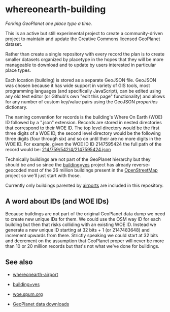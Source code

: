 whereonearth-building
==

_Forking GeoPlanet one place type a time._

This is an active but still experimental project to create a community-driven
project to maintain and update the Creative Commons licensed GeoPlanet dataset.

Rather than create a single repository with every record the plan is to create
smaller datasets organized by placetype in the hopes that they will be more
manageable to download and to update by users interested in particular place types.

Each location (building) is stored as a separate GeoJSON file. GeoJSON was
chosen because it has wide support in variety of GIS tools, most programming
languages (and specifically JavaScript), can be edited using any old text editor
(or Github's own "edit this page" functionality) and allows for any number of
custom key/value pairs using the GeoJSON _properties_ dictionary.

The naming convention for records is the building's Where On Earth (WOE) ID
followed by a ".json" extension. Records are stored in nested directories that
correspond to their WOE ID. The top level directory would be the first three
digits of a WOE ID, the second level directory would be the following three
digits (four through six) and so on until their are no more digits in the WOE
ID. For example, given the WOE ID ID 2147595424 the full path of the record
would be: [214/759/542/4/2147595424.json](https://github.com/straup/whereonearth-building/blob/master/data/214/759/542/4/2147595424.json)

Technically buildings are not part of the GeoPlanet hierarchy but they should be
and so since the [building=yes](http://buildingequalsyes.spum.org/) project has
already reverse-geocoded most of the 26 million buildings present in the
[OpenStreetMap](http://www.openstreetmap.org) project so we'll just start with
those.

Currently only buildings parented by
[airports](https://github.com/straup/whereonearth-airport) are included in this
repository.

A word about IDs (and WOE IDs)
--

Because buildings are not part of the original GeoPlanet data dump we need to
create new unique IDs for them. We could use the OSM way ID for each building
but then that risks colliding with an existing WOE ID. Instead we generate a new
unique ID starting at 32 bits + 1 (or 2147483648) and increment upwards from
there. Strictly speaking we could start at 32 bits and decrement on the
assumption that GeoPlanet proper will never be more than 10 or 20 million
records but that's not what we've done for buildings.

See also
--

* [whereonearth-airport](https://github.com/straup/whereonearth-airport/)

* [building=yes](http://buildingequalsyes.spum.org/)

* [woe.spum.org](http://woe.spum.org)

* [GeoPlanet data downloads](http://developer.yahoo.com/geo/geoplanet/data/)
